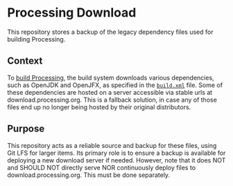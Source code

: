 # Processing Download

This repository stores a backup of the legacy dependency files used for building Processing.

## Context
To [build Processing](https://github.com/processing/processing4/blob/main/build/README.md), the build system downloads various dependencies, such as OpenJDK and OpenJFX, as specified in the [`build.xml`](https://github.com/processing/processing4/blob/6a2cf8cda35552c62a1a794bb1e20f43fe8ffcda/app/build.xml) file. Some of these dependencies are hosted on a server accessible via stable urls at download.processing.org. This is a fallback solution, in case any of those files end up no longer being hosted by their original distributors.

## Purpose

This repository acts as a reliable source and backup for these files, using Git LFS for larger items. Its primary role is to ensure a backup is available for deploying a new download server if needed. However, note that it does NOT and SHOULD NOT directly serve NOR continuously deploy files to download.processing.org. This must be done separately.
